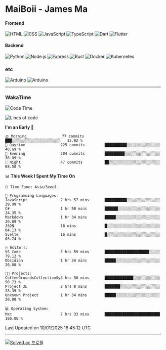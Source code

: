 # MaiBoii - James Ma

#### Frontend
![HTML](https://img.shields.io/badge/-HTML-E34F26?style=flat-square&logo=html5&logoColor=white)
![CSS](https://img.shields.io/badge/-CSS-1572B6?style=flat-square&logo=css3)
![JavaScript](https://img.shields.io/badge/-JavaScript-F7DF1E?style=flat-square&logo=javascript&logoColor=black)
![TypeScript](https://img.shields.io/badge/-TypeScript-02569B?style=flat-square&logo=typescript&logoColor=white)
![Dart](https://img.shields.io/badge/-Dart-0175C2?style=flat-square&logo=dart)
![Flutter](https://img.shields.io/badge/-Flutter-02569B?style=flat-square&logo=flutter)


#### Backend
![Python](https://img.shields.io/badge/-Python-3776AB?style=flat-square&logo=python&logoColor=white)
![Node.js](https://img.shields.io/badge/-Node.js-339933?style=flat-square&logo=node.js&logoColor=white)
![Express](https://img.shields.io/badge/-Express-339933?style=flat-square&logo=express&logoColor=white)
![Rust](https://img.shields.io/badge/-Rust-000000?style=flat-square&logo=rust&logoColor=white)
![Docker](https://img.shields.io/badge/-Docker-2496ED?style=flat-square&logo=docker&logoColor=white)
![Kubernetes](https://img.shields.io/badge/-Kubernetes-326CE5?style=flat-square&logo=kubernetes&logoColor=white)


### etc
![Arduino](https://img.shields.io/badge/-Arduino-00878F?style=flat-square&logo=arduino&logoColor=white)
![Arduino](https://img.shields.io/badge/-Unity-232326?style=flat-square&logo=unity&logoColor=white)

---
### WakaTime
<!--START_SECTION:waka-->
![Code Time](http://img.shields.io/badge/Code%20Time-1%2C006%20hrs%2033%20mins-blue)

![Lines of code](https://img.shields.io/badge/From%20Hello%20World%20I%27ve%20Written-1.8%20million%20lines%20of%20code-blue)

**I'm an Early 🐤** 

```text
🌞 Morning                77 commits          ███░░░░░░░░░░░░░░░░░░░░░░   13.92 % 
🌆 Daytime                225 commits         ██████████░░░░░░░░░░░░░░░   40.69 % 
🌃 Evening                204 commits         █████████░░░░░░░░░░░░░░░░   36.89 % 
🌙 Night                  47 commits          ██░░░░░░░░░░░░░░░░░░░░░░░   08.50 % 
```


📊 **This Week I Spent My Time On** 

```text
🕑︎ Time Zone: Asia/Seoul

💬 Programming Languages: 
JavaScript               2 hrs 57 mins       ██████████░░░░░░░░░░░░░░░   39.09 % 
C#                       1 hr 50 mins        ██████░░░░░░░░░░░░░░░░░░░   24.35 % 
Markdown                 1 hr 34 mins        █████░░░░░░░░░░░░░░░░░░░░   20.89 % 
JSON                     18 mins             █░░░░░░░░░░░░░░░░░░░░░░░░   04.13 % 
Svelte                   16 mins             █░░░░░░░░░░░░░░░░░░░░░░░░   03.74 % 

🔥 Editors: 
VS Code                  5 hrs 59 mins       ████████████████████░░░░░   79.12 % 
Obsidian                 1 hr 34 mins        █████░░░░░░░░░░░░░░░░░░░░   20.88 % 

🐱‍💻 Projects: 
CoffeeGroundsCollectionSy3 hrs 50 mins       █████████████░░░░░░░░░░░░   50.73 % 
Project 3L               2 hrs 8 mins        ███████░░░░░░░░░░░░░░░░░░   28.39 % 
Unknown Project          1 hr 34 mins        █████░░░░░░░░░░░░░░░░░░░░   20.88 % 

💻 Operating System: 
Mac                      7 hrs 33 mins       █████████████████████████   100.00 % 
```


 Last Updated on 10/01/2025 18:45:12 UTC
<!--END_SECTION:waka-->
---
[![Solved.ac
프로필](http://mazassumnida.wtf/api/v2/generate_badge?boj=msu2020)](https://solved.ac/msu2020)
